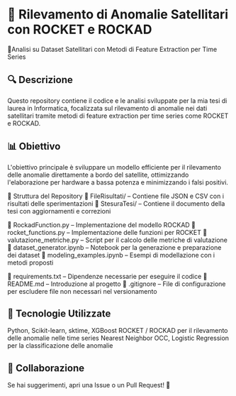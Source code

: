 # 🚀 Rilevamento di Anomalie Satellitari con ROCKET e ROCKAD
  📡Analisi su Dataset Satellitari con Metodi di Feature Extraction per Time Series

## 🔍 Descrizione
Questo repository contiene il codice e le analisi sviluppate per la mia tesi di laurea in Informatica, focalizzata sul rilevamento di anomalie nei dati satellitari tramite metodi di feature extraction per time series come ROCKET e ROCKAD.

## 📊 Obiettivo
L'obiettivo principale è sviluppare un modello efficiente per il rilevamento delle anomalie direttamente a bordo del satellite, ottimizzando l'elaborazione per hardware a bassa potenza e minimizzando i falsi positivi.

📂 Struttura del Repository
📁 FileRisultati/ – Contiene file JSON e CSV con i risultati delle sperimentazioni
📁 StesuraTesi/ – Contiene il documento della tesi con aggiornamenti e correzioni

📄 RockadFunction.py – Implementazione del modello ROCKAD
📄 rocket_functions.py – Implementazione delle funzioni per ROCKET
📄 valutazione_metriche.py – Script per il calcolo delle metriche di valutazione
📄 dataset_generator.ipynb – Notebook per la generazione e preparazione dei dataset
📄 modeling_examples.ipynb – Esempi di modellazione con i metodi proposti

📜 requirements.txt – Dipendenze necessarie per eseguire il codice
📄 README.md – Introduzione al progetto
📄 .gitignore – File di configurazione per escludere file non necessari nel versionamento

## 🚀 Tecnologie Utilizzate
Python, Scikit-learn, sktime, XGBoost
ROCKET / ROCKAD per il rilevamento delle anomalie nelle time series
Nearest Neighbor OCC, Logistic Regression per la classificazione delle anomalie

## 🔗 Collaborazione
Se hai suggerimenti, apri una Issue o un Pull Request! 🚀